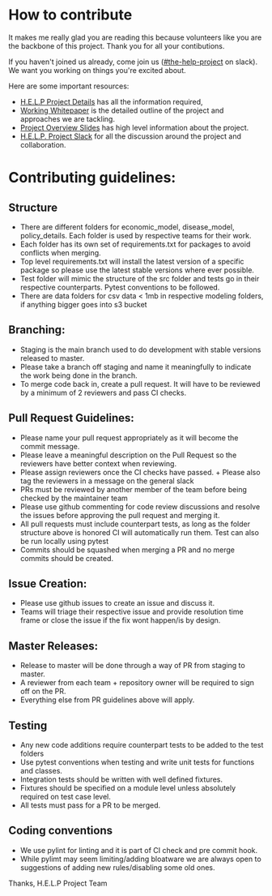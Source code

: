 # How to contribute

It makes me really glad you are reading this because volunteers like you are the backbone of this project. Thank you for all your contibutions.

If you haven't joined us already, come join us ([#the-help-project](https://join.slack.com/t/the-help-project/shared_invite/zt-ebvwz2np-SXVW6tJ20ayX4gQqRFQZRA) on slack). We want you working on things you're excited about.

Here are some important resources:

  * [H.E.L.P Project Details](https://quant-quest.com/landingPage/helpproject) has all the information required,
  * [Working Whitepaper](http://opengovernment.org/pages/wish-list) is the detailed outline of the project and approaches we are tackling.
  * [Project Overview Slides](https://links.quant-quest.com/HELPSlides) has high level information about the project.
  * [H.E.L.P. Project Slack](https://join.slack.com/t/the-help-project/shared_invite/zt-ebvwz2np-SXVW6tJ20ayX4gQqRFQZRA) for all the discussion around the project and collaboration.

# Contributing guidelines:

## Structure
  * There are different folders for economic_model, disease_model, policy_details. Each folder is used by respective teams for their work.
  * Each folder has its own set of requirements.txt for packages to avoid conflicts when merging.
  * Top level requirements.txt will install the latest version of a specific package so please use the latest stable versions where ever possible.
  * Test folder will mimic the structure of the src folder and tests go in their respective counterparts. Pytest conventions to be followed.
  * There are data folders for csv data < 1mb in respective modeling folders, if anything bigger goes into s3 bucket

## Branching:
  * Staging is the main branch used to do development with stable versions released to master.
  * Please take a branch off staging and name it meaningfully to indicate the work being done in the branch.
  * To merge code back in, create a pull request. It will have to be reviewed by a minimum of 2 reviewers and pass CI checks.

## Pull Request Guidelines:
  * Please name your pull request appropriately as it will become the commit message.
  * Please leave a meaningful description on the Pull Request so the reviewers have better context when reviewing.
  * Please assign reviewers once the CI checks have passed. + Please also tag the reviewers in a message on the general slack
  * PRs must be reviewed by another member of the team before being checked by the maintainer team
  * Please use github commenting for code review discussions and resolve the issues before approving the pull request and merging it.
  * All pull requests must include counterpart tests, as long as the folder structure above is honored CI will automatically run them. Test can also be run locally using pytest
  * Commits should be squashed when merging a PR and no merge commits should be created.

## Issue Creation:
  * Please use github issues to create an issue and discuss it.
  * Teams will triage their respective issue and provide resolution time frame or close the issue if the fix wont happen/is by design.

## Master Releases:
  * Release to master will be done through a way of PR from staging to master.
  * A reviewer from each team + repository owner will be required to sign off on the PR.
  * Everything else from PR guidelines above will apply.

## Testing
  * Any new code additions require counterpart tests to be added to the test folders
  * Use pytest conventions when testing and write unit tests for functions and classes.
  * Integration tests should be written with well defined fixtures.
  * Fixtures should be specified on a module level unless absolutely required on test case level.
  * All tests must pass for a PR to be merged.

## Coding conventions
 * We use pylint for linting and it is part of CI check and pre commit hook.
 * While pylimt may seem limiting/adding bloatware we are always open to suggestions of adding new rules/disabling some old ones.

Thanks,
H.E.L.P Project Team
